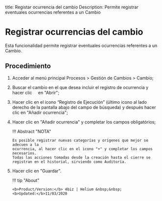 title: Registar ocurrencia del cambio
Description: Permite registrar eventuales ocurrencias referentes a un Cambio
# Registrar ocurrencias del cambio

Esta funcionalidad permite registrar eventuales ocurrencias referentes a un Cambio.

Procedimiento
------------

1.  Acceder al menú principal Procesos \>
    Gestión de Cambios \> Cambio;

2.  Buscar el cambio en el que desea incluir el registro de ocurrencia y hacer clic
    en "Abrir";

3.  Hacer clic en el icono “Registro de Ejecución” (último icono al lado derecho de la pantalla abajo del campo de búsqueda) y después         hacer clic en "Añadir ocurrencia";

4.  Hacer clic en "Añadir ocurrencia" y completar los campos obligatórios;

    !!! Abstract "NOTA"
        
        Es posible registrar nuevas categorías y orígenes que mejor se adecuen a la
        ocurrencia, al hacer clic en el icono "+" y completar los campos necesarios.  
        Todas las acciones tomadas desde la creación hasta el cierre se registran en el historial, sirviendo como Auditoría.

5.  Hacer clic en "Guardar".

    !!! tip "About"

        <b>Product/Version:</b> 4biz | Helium &nbsp;&nbsp;
        <b>Updated:</b>11/03/2020

